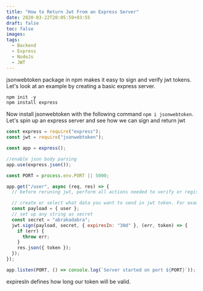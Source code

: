 ```yaml
---
title: "How to Return Jwt From an Express Server"
date: 2020-03-22T20:05:59+03:55
draft: false
toc: false
images:
tags:
  - Backend
  - Express
  - NodeJs
  - JWT
---
```


jsonwebtoken package in npm makes it easy to sign and verify jwt tokens. Let's look at an example by creating a basic express server.

```javascript
npm init -y
npm install express
```

Now install jsonwebtoken with the following command `npm i jsonwebtoken`.  
Let's spin up an express server and see how we can sign and return jwt

```javascript
const express = require("express");
const jwt = require("jsonwebtoken");

const app = express();

//enable json body parsing
app.use(express.json());

const PORT = process.env.PORT || 5000;

app.get("/user", async (req, res) => {
  // before reruning jwt, perform all actions needed to verify or register user

  // create or select what data you want to send in jwt token. For example
  const payload = { user };
  // set up any string as secret
  const secret = "abrakadabra";
  jwt.sign(payload, secret, { expiresIn: "30d" }, (err, token) => {
    if (err) {
      throw err;
    }
    res.json({ token });
  });
});

app.listen(PORT, () => console.log(`Server started on port ${PORT}`));
```

expiresIn defines how long our token will be valid.
